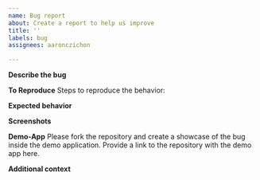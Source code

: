 ```yaml
---
name: Bug report
about: Create a report to help us improve
title: ''
labels: bug
assignees: aaronczichon

---
```


**Describe the bug**
<!-- A clear and concise description of what the bug is. -->

**To Reproduce**
Steps to reproduce the behavior:

<!--
1. Go to '...'
2. Click on '....'
3. Scroll down to '....'
4. See error
-->

**Expected behavior**
<!-- A clear and concise description of what you expected to happen. -->

**Screenshots**
<!-- If applicable, add screenshots to help explain your problem. -->

**Demo-App**
Please fork the repository and create a showcase of the bug inside the demo application.
Provide a link to the repository with the demo app here.

**Additional context**
<!-- Add any other context about the problem here. -->
